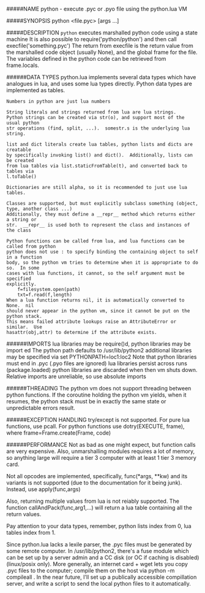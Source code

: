 #####NAME
  python - execute .pyc or .pyo file using the python.lua VM

#####SYNOPSIS
  python <file.pyc> [args ...]

#####DESCRIPTION
  `python` executes marshalled python code using a state machine
  It is also possible to require('python/python') and then call execfile('something.pyc')
  The return from execfile is the return value from the marshalled code object 
  (usually None), and the global frame for the file.  The variables defined in the
  python code can be retrieved from frame.locals.  
  
######DATA TYPES
    python.lua implements several data types which have analogues in lua, and
    uses some lua types directly.
    Python data types are implemented as tables.
    
    Numbers in python are just lua numbers
    
    String literals and strings returned from lua are lua strings.
    Python strings can be created via str(o), and support most of the usual python
    str operations (find, split, ...).  somestr.s is the underlying lua string.
    
    list and dict literals create lua tables, python lists and dicts are creatable
    by specifically invoking list() and dict().  Additionally, lists can be created
    from lua tables via list.staticFromTable(t), and converted back to tables via 
    l.toTable()
    
    Dictionaries are still alpha, so it is recommended to just use lua tables.
    
    Classes are supported, but must explicitly subclass something (object, type, another class ...)
    Additionally, they must define a __repr__ method which returns either a string or
    str.  __repr__ is used both to represent the class and instances of the class
    
    Python functions can be called from lua, and lua functions can be called from python
    python does not use : to specify binding the containing object to self in a function
    body, so the python vm tries to determine when it is appropriate to do so.  In some
    cases with lua functions, it cannot, so the self argument must be specified
    explicitly.
        f=filesystem.open(path)
        txt=f.read(f,length)
    When a lua function returns nil, it is automatically converted to None.  nil
    should never appear in the python vm, since it cannot be put on the python stack.
    This means failed attribute lookups raise an AttributeError or similar.  Use
    hasattr(obj,attr) to determine if the attribute exists.
  
######IMPORTS
    lua libraries may be require()d, python libraries may be import ed
    The python path defaults to /usr/lib/python2
    additional libraries may be specified via set PYTHONPATH=loc1:loc2
    Note that python libraries must end in .pyc (.pyo files are ignored)
    lua libraries persist across runs (package.loaded)
    python libraries are discarded when then vm shuts down.
    Relative imports are unreliable, so use absolute imports
  
######THREADING
    The python vm does not support threading between python functions.  If the coroutine
    holding the python vm yields, when it resumes, the python stack must be in exactly
    the same state or unpredictable errors result.  

######EXCEPTION HANDLING
    try/except is not supported.  For pure lua functions, use pcall.  For python 
    functions use dotry(EXECUTE, frame), where frame=Frame.create(Frame, code)
    

######PERFORMANCE
    Not as bad as one might expect, but function calls are very expensive.  Also,
    unmarshalling modules requires a lot of memory, so anything large will require
    a tier 3 computer with at least 1 tier 3 memory card.  

  Not all opcodes are implemented, specifically,  func(*args, **kw) and its variants
  is not supported (due to the documentation for it being junk).  Instead, use apply(func,args)
  
  Also, returning multiple values from lua is not reiably supported.  The function
  callAndPack(func,arg1,...) will return a lua table containing all the return values.
  
  Pay attention to your data types, remember, python lists index from 0, lua tables
  index from 1.
  
  Since python.lua lacks a lexile parser, the .pyc files must be generated by some
  remote computer.  In /usr/lib/python2, there's a fuse module which can be set up
  by a server admin and a CC disk (or OC if caching is disabled) (linux/posix only).
  More generally, an internet card + wget lets you copy .pyc files to the computer;
  compile them on the host via python -m compileall <filename>.  In the near future,
  I'll set up a publically accessible compillation server, and write a script to
  send the local python files to it automatically.  
